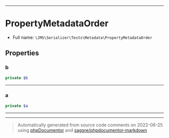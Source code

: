 ***

# PropertyMetadataOrder





* Full name: `\JMS\Serializer\Tests\Metadata\PropertyMetadataOrder`



## Properties


### b



```php
private $b
```






***

### a



```php
private $a
```






***



***
> Automatically generated from source code comments on 2022-06-25 using [phpDocumentor](http://www.phpdoc.org/) and [saggre/phpdocumentor-markdown](https://github.com/Saggre/phpDocumentor-markdown)
